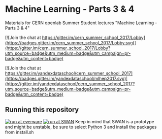 # Machine Learning - Parts 3 & 4
Materials for CERN openlab Summer Student lectures "Machine Learning - Parts 3 & 4"

[![Join the chat at https://gitter.im/cern_summer_school_2017/Lobby](https://badges.gitter.im/cern_summer_school_2017/Lobby.svg)](https://gitter.im/cern_summer_school_2017/Lobby?utm_source=badge&utm_medium=badge&utm_campaign=pr-badge&utm_content=badge)

[![Join the chat at https://gitter.im/yandexdataschool/cern_summer_school_2017](https://badges.gitter.im/yandexdataschool/mlhep2017.svg)](https://gitter.im/yandexdataschool/cern_summer_school_2017?utm_source=badge&utm_medium=badge&utm_campaign=pr-badge&utm_content=badge)

## Running this repository
[![run at everware](https://img.shields.io/badge/run%20me-@everware-blue.svg?style=flat)](https://everware.rep.school.yandex.net/hub/oauth_login?repourl=https://github.com/yandexdataschool/mlhep2017)
[![run at SWAN](https://swanserver.web.cern.ch/swanserver/images/badge_swan_white_150.png)](https://swanserver.web.cern.ch/swanserver/cgi-bin/go/?projurl=https://github.com/yandexdataschool/cern_summer_school_2017.git) Keep in mind that SWAN is a prototype and might be unstable, be sure to select Python 3 and install the packages from install.sh